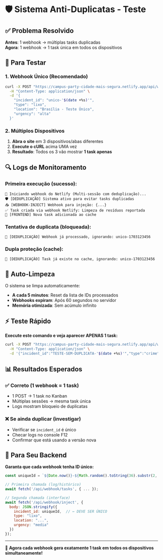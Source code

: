 # 🛡️ Sistema Anti-Duplicatas - Teste

## ✅ **Problema Resolvido**

**Antes**: 1 webhook → múltiplas tasks duplicadas  
**Agora**: 1 webhook → 1 task única em todos os dispositivos

## 🧪 **Para Testar**

### **1. Webhook Único (Recomendado)**

```bash
curl -X POST "https://campus-party-cidade-mais-segura.netlify.app/api/webhook/inject" \
  -H "Content-Type: application/json" \
  -d '{
    "incident_id": "unico-'$(date +%s)'",
    "type": "lixo",
    "location": "Brasília - Teste Único",
    "urgency": "alta"
  }'
```

### **2. Múltiplos Dispositivos**

1. **Abra o site** em 3 dispositivos/abas diferentes
2. **Execute o cURL** acima UMA vez
3. **Resultado**: Todos os 3 vão mostrar **1 task apenas**

## 🔍 **Logs de Monitoramento**

### **Primeira execução (sucesso):**

```
🚀 Iniciando webhook do Netlify (Multi-sessão com deduplicação)...
🛡️ [DEDUPLICAÇÃO] Sistema ativo para evitar tasks duplicadas
📥 [WEBHOOK-INJECT] Webhook para injeção: {...}
✅ Task criada via webhook Netlify: Limpeza de resíduos reportada
🎯 [FRONTEND] Nova task adicionada ao cache
```

### **Tentativa de duplicata (bloqueada):**

```
🔄 [DEDUPLICAÇÃO] Webhook já processado, ignorando: unico-1703123456
```

### **Dupla proteção (cache):**

```
🔄 [DEDUPLICAÇÃO] Task já existe no cache, ignorando: unico-1703123456
```

## 🧹 **Auto-Limpeza**

O sistema se limpa automaticamente:

- **A cada 5 minutos**: Reset da lista de IDs processados
- **Webhooks expiram**: Após 60 segundos no servidor
- **Memória otimizada**: Sem acúmulo infinito

## ⚡ **Teste Rápido**

**Execute este comando e veja aparecer APENAS 1 task:**

```bash
curl -X POST "https://campus-party-cidade-mais-segura.netlify.app/api/webhook/inject" \
  -H "Content-Type: application/json" \
  -d '{"incident_id":"TESTE-SEM-DUPLICATA-'$(date +%s)'","type":"crime","location":"Anti-Duplicata Test","urgency":"critica"}'
```

## 📊 **Resultados Esperados**

### ✅ **Correto (1 webhook = 1 task)**

- 1 POST → 1 task no Kanban
- Múltiplas sessões → mesma task única
- Logs mostram bloqueio de duplicatas

### ❌ **Se ainda duplicar (investigar)**

- Verificar se `incident_id` é único
- Checar logs no console F12
- Confirmar que está usando a versão nova

## 🎯 **Para Seu Backend**

**Garanta que cada webhook tenha ID único:**

```javascript
const uniqueId = `${Date.now()}-${Math.random().toString(36).substr(2, 9)}`;

// Primeira chamada (log/histórico)
await fetch('/api/webhook/tasks', { ... });

// Segunda chamada (interface)
await fetch('/api/webhook/inject', {
  body: JSON.stringify({
    incident_id: uniqueId,  // ← DEVE SER ÚNICO
    type: "lixo",
    location: "...",
    urgency: "media"
  })
});
```

---

🎯 **Agora cada webhook gera exatamente 1 task em todos os dispositivos simultaneamente!**
